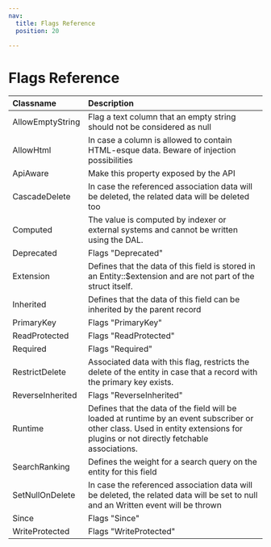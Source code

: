 ```yaml
---
nav:
  title: Flags Reference
  position: 20

---
```


# Flags Reference

| Classname | Description |
| :--- | :--- |
| AllowEmptyString | Flag a text column that an empty string should not be considered as null|
| AllowHtml | In case a column is allowed to contain HTML-esque data. Beware of injection possibilities |
| ApiAware | Make this property exposed by the API |
| CascadeDelete | In case the referenced association data will be deleted, the related data will be deleted too |
| Computed | The value is computed by indexer or external systems and cannot be written using the DAL.|
| Deprecated | Flags "Deprecated" |
| Extension | Defines that the data of this field is stored in an Entity::$extension and are not part of the struct itself. |
| Inherited | Defines that the data of this field can be inherited by the parent record |
| PrimaryKey | Flags "PrimaryKey" |
| ReadProtected | Flags "ReadProtected" |
| Required | Flags "Required" |
| RestrictDelete | Associated data with this flag, restricts the delete of the entity in case that a record with the primary key exists. |
| ReverseInherited | Flags "ReverseInherited" |
| Runtime | Defines that the data of the field will be loaded at runtime by an event subscriber or other class. Used in entity extensions for plugins or not directly fetchable associations.|
| SearchRanking | Defines the weight for a search query on the entity for this field |
| SetNullOnDelete | In case the referenced association data will be deleted, the related data will be set to null and an Written event will be thrown |
| Since | Flags "Since" |
| WriteProtected | Flags "WriteProtected" |
